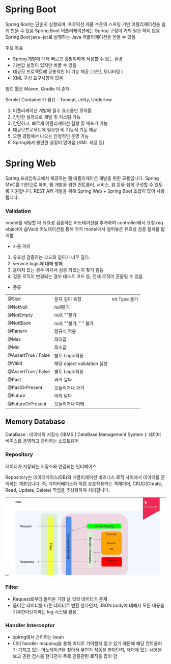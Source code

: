 # Spring Boot
Spring Boot는 단순히 실행되며, 프로덕션 제품 수준의 스프링 기반 어플리케이션을 쉽게 만들 수 있음
Spring Boot 어플리케이션에는 Spring 구정이 거의 필요 하지 않음
Spring Boot java -jar로 실행하는 Java 어플리케이션을 만들 수 있음

주요 목표
- Spring 개발에 대해 빠르고 광범위하게 적용할 수 있는 환경
- 기본값 설정이 있지만 바꿀 수 있음
- 대규모 프로젝트에 공통적인 비 기능 제공 ( 보안, 모니터링 )
- XML 구성 요구사항이 없음

빌드 툴은 Maven, Gradle 이 존재

Servlet Container가 필요 - Tomcat, Jetty, Undertow

1. 어플리케이션 개발에 필수 요소들만 모아둠
2. 간단한 설정으로 개발 및 커스텀 가능
3. 간단하고, 빠르게 어플리케이션 실행 및 배포가 가능
4. 대규모프로젝트에 필요한 비 기능적 기능 제공
5. 오랜 경험에서 나오는 안정적인 운영 가능
6. Spring에서 불편한 설정이 없어짐 (XML 세팅 등)

# Spring Web
Spring 프레임워크에서 제공하는 웹 애플리케이션 개발을 위한 모듈입니다.
Spring MVC를 기반으로 하며, 웹 개발을 위한 컨트롤러, 서비스, 뷰 등을 쉽게 구성할 수 있도록 지원합니다.
REST API 개발을 위해 Spring Web + Spring Boot 조합이 많이 사용됩니다.



### Validation
model를 세팅할 때 유효성 검증하는 어노테이션을 추가하여 controller에서 요청 req object에 @Valid 어노테이션을 통해 각각 model에서 걸어놓은 유효성 검증 절차를 밟게함

- 사용 이유
1. 유효성 검증하는 코드의 길이가 너무 길다.
2. service logic에 대해 방해
3. 흩어져 있는 경우 어디서 검증 되었는지 찾기 힘듬
4. 검증 로직이 변경되는 경우 테스트 코드 등, 전체 로직이 흔들릴 수 있음

- 종류

||||
|----|----|----|
|@Size|문자 길이 측정| int Type 불가|
|@NotNull|null불가||
|@NotEmpty|null, ""불가||
|@NotBlank|null, ""불가, " " 불가||
|@Pattern|정규식 적용||
|@Max|최대값||
|@Min|최소값||
|@AssertTrue / False|별도 Logic적용||
|@Valid | 해당 object validation 실행||
|@AssertTrue / False|별도 Logic적용||
|@Past|과거 날짜||
|@PastOrPresent|오늘이거나 과거||
|@Future|미래 날짜||
|@FutureOrPresent|오늘이거나 미래||


## Memory Database
DataBase : 데이터의 저장소
DBMS ( DataBase Management System ): 데이터 베이스를 운영하고 관리하는 소프트웨어

### Repository
데이터가 저장되는 저장소와 연결되는 인터페이스 

Repository는 데이터베이스(DB)와 애플리케이션 비즈니스 로직 사이에서 데이터를 관리하는 계층입니다.
즉, 데이터베이스와 직접 상호작용하는 객체이며, CRUD(Create, Read, Update, Delete) 작업을 추상화하여 처리합니다.

![img.png](../images/springHttpReqResArcitectImg.png)

### Filter
- Request로부터 들어온 가장 날 것의 데이터가 존재
- 들어온 데이터를 다른 데이터로 변환 한다던지, JSON body에 대해서 모든 내용을 기록한다던지하는 log 시스템 활용


### Handler Interceptor
- spirng에서 관리하는 bean
- 이미 handler mapping을 통해 어디로 가야할지 알고 있기 때문에 해당 컨트롤러가 가지고 있는 어노테이션을 찾아서 무언가 작동을 한다던지, 헤더에 있는 내용을 보고 권한 검사를 한다던지 주로 인증관련 로직을 많이 함



